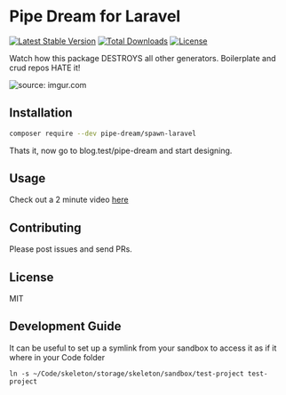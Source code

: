 # Pipe Dream for Laravel
[![Latest Stable Version](https://img.shields.io/packagist/v/ajthinking/tinx.svg)](https://packagist.org/packages/ajthinking/tinx)
[![Total Downloads](https://img.shields.io/packagist/dt/ajthinking/tinx.svg)](https://packagist.org/packages/ajthinking/tinx)
[![License](https://img.shields.io/packagist/l/ajthinking/tinx.svg)](https://packagist.org/packages/ajthinking/tinx)

Watch how this package DESTROYS all other generators. Boilerplate and crud repos HATE it!

<img src="https://i.imgur.com/U9NnDix.gif" title="source: imgur.com" />

## Installation

```bash
composer require --dev pipe-dream/spawn-laravel
```

Thats it, now go to blog.test/pipe-dream and start designing.

## Usage

Check out a 2 minute video [here](www.google.com)


## Contributing

Please post issues and send PRs.

## License

MIT


## Development Guide
It can be useful to set up a symlink from your sandbox to access it as if it where in your Code folder
```
ln -s ~/Code/skeleton/storage/skeleton/sandbox/test-project test-project
```